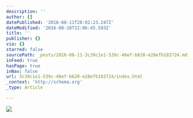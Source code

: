 ```yaml
---
description: ''
author: []
datePublished: '2016-08-11T20:02:23.247Z'
dateModified: '2016-08-10T22:06:45.503Z'
title: ''
publisher: {}
via: {}
starred: false
sourcePath: _posts/2016-08-11-3c39c1e1-539c-46ef-b620-e28efb183724.md
inFeed: true
hasPage: true
inNav: false
url: 3c39c1e1-539c-46ef-b620-e28efb183724/index.html
_context: 'http://schema.org'
_type: Article

---
```

![](https://the-grid-user-content.s3-us-west-2.amazonaws.com/35f2addf-2bad-4a27-a4f6-1d1aa2f18e41.jpg)
